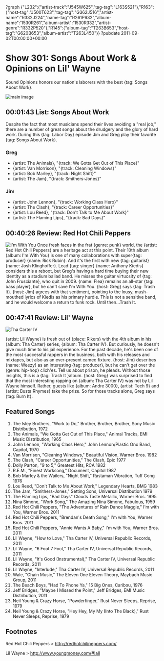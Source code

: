 ?graph {"L232":{"artist-track":"J545W625","tag-tag":"L163S521"},"R163":{"host-tag":"J500T623","tag-tag":"G362J516","artist-name":"R332J224","name-tag":"R261P632","album-name":"I530R261","album-artist":"I530R332","artist-genre":"R332P520"},"R145":{"album-tag":"T263B653","host-tag":"G620B653","album-artist":"T263L450"}}
?pubdate 2011-09-02T00:00:00+00:00

# Show 301: Songs About Work & Opinions on Lil' Wayne 
Sound Opinions honors our nation's laborers with the best {tag: Songs About Work}.

![main image](http://static.soundopinions.org/images/2009/laborday.jpg)

## 00:01:43 List: Songs About Work
Despite the fact that most musicians spend their lives avoiding a "real job," there are a number of great songs about the drudgery and the glory of hard work. During this {tag: Labor Day} episode Jim and Greg play their favorite {tag: Songs About Work}.

### Greg
- {artist: The Animals}, "{track: We Gotta Get Out of This Place}" 
- {artist: Van Morrison}, "{track: Cleaning Windows}"
- {artist: Bob Marley}, "{track: Night Shift}"
- {artist: The Jam}, "{track: Smithers-Jones}"

### Jim
- {artist: John Lennon}, "{track: Working Class Hero}"
- {artist: The Clash}, "{track: Career Opportunities}"
- {artist: Lou Reed}, "{track: Don't Talk to Me About Work}"
- {artist: The Flaming Lips}, "{track: Bad Days}"

## 00:40:26 Review: Red Hot Chili Peppers
![I'm With You](https://upload.wikimedia.org/wikipedia/en/7/74/RHCP_I'm_With_You_Cover.jpg "889780/450747622")
Once fresh faces in the frat {genre: punk} world, the {artist: Red Hot Chili Peppers} are a heritage act at this point. Their 10th album {album: I'm With You} is one of many collaborations with super{tag: producer} {name: Rick Rubin}. And it's the first with new {tag: guitarist} {name: Josh Klinghoffer}. Lead {tag: singer} {name: Anthony Kiedis} considers this a reboot, but Greg's having a hard time buying their new identity as a stadium ballad band. He misses the guitar virtuosity of {tag: John Frusciante}, who quit in 2009. {name: Flea} remains an all-star {tag: bass player}, but he can't save I'm With You. {host: Greg} says {tag: Trash It}. {host: Jim} agrees with that sentiment, pointing to the lousy, mush-mouthed lyrics of Kiedis as his primary hurdle. This is not a sensitive band, and he would welcome a return to funk rock. Until then...Trash It.

## 00:47:41 Review: Lil' Wayne
![Tha Carter IV](http://is5.mzstatic.com/image/thumb/Music/v4/1d/bd/1b/1dbd1be7-95e4-54d4-ffe5-76d233d466c4/source/600x600bb.jpg "5869117/459862427")

{artist: Lil Wayne} is fresh out of {place: Rikers} with the 4th album in his {album: Tha Carter} series, {album: Tha Carter IV}. But curiously, he doesn't give much time to his jail experience. For the past decade, he's been one of the most successful rappers in the business, both with his releases and mixtapes, but also as an ever-present cameo fixture. {host: Jim} describes {name: Weezy} as an interesting {tag: producer}, but he can't get over the {genre: hip-hop} clich'es. Tell us about prison, he pleads. Without those insights, this is a {tag: Trash It }album. {host: Greg} was surprised to find that the most interesting rapping on {album: Tha Carter IV} was not by Lil Wayne himself. Rather, guests like {album: Andre 3000}, {artist: Tech 9} and {artist: Busta Rhymes} take the prize. So for those tracks alone, Greg says {tag: Burn It}.



## Featured Songs
1. The Isley Brothers, "Work to Do," Brother, Brother, Brother, Sony Music Distribution, 1972
2. The Animals, "We Gotta Get Out of This Place," Animal Tracks, EMI Music Distribution, 1965
3. John Lennon, "Working Class Hero," John Lennon/Plastic Ono Band, Capitol, 1970
4. Van Morrison, "Cleaning Windows," Beautiful Vision, Warner Bros. 1982
5. The Clash, "Career Opportunities," The Clash, Epic 1977
6. Dolly Parton, "9 to 5," Greatest Hits, RCA 1982
7. R.E.M., "Finest Worksong," Document, Capitol 1987
8. Bob Marley & the Wailers, "Night Shift," Rastaman Vibration, Tuff Gong 1976
9. Lou Reed, "Don't Talk to Me About Work," Legendary Hearts, BMG 1983
10. The Jam, "Smithers-Jones," Setting Sons, Universal Distribution 1979
11. The Flaming Lips, "Bad Days" Clouds Taste Metallic, Warner Bros. 1995
12. Nina Simone, "Work Song," The Amazing Nina Simone, Fabulous, 1959
13. Red Hot Chili Peppers, "The Adventures of Rain Dance Maggie," I'm with You, Warner Bros. 2011
14. Red Hot Chili Peppers, "Brendan's Death Song," I'm with You, Warner Bros. 2011
15. Red Hot Chili Peppers, "Annie Wants A Baby," I'm with You, Warner Bros. 2011
16. Lil Wayne, "How to Love," Tha Carter IV, Universal Republic Records, 2011
17. Lil Wayne, "6 Foot 7 Foot," Tha Carter IV, Universal Republic Records, 2011
18. Lil Wayne, "It's Good (Instrumental)," Tha Carter IV, Universal Republic Records, 2011
19. Lil Wayne, "Interlude," Tha Carter IV, Universal Republic Records, 2011
20. Wale, "Chain Music," The Eleven One Eleven Theory, Maybach Music Group, 2011
21. The Beach Boys, "Had To Phone Ya," 15 Big Ones, Caribou, 1976
22. Jeff Bridges, "Maybe I Missed the Point," Jeff Bridges, EMI Music Distribution, 2011
23. Neil Young & Crazy Horse, "Powderfinger," Rust Never Sleeps, Reprise, 1979
24. Neil Young & Crazy Horse, "Hey Hey, My My (Into The Black)," Rust Never Sleeps, Reprise, 1979

## Footnotes

Red Hot Chili Peppers > http://redhotchilipeppers.com/

Lil Wayne > http://www.youngmoney.com/#!all
